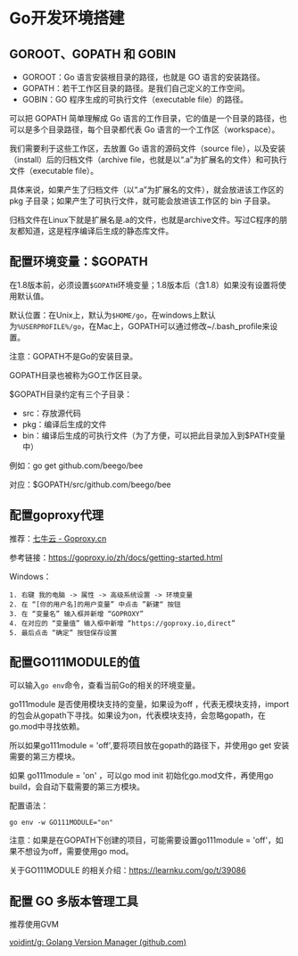 # Go开发环境搭建

## GOROOT、GOPATH 和 GOBIN

- GOROOT：Go 语言安装根目录的路径，也就是 GO 语言的安装路径。
- GOPATH：若干工作区目录的路径。是我们自己定义的工作空间。
- GOBIN：GO 程序生成的可执行文件（executable file）的路径。



可以把 GOPATH 简单理解成 Go 语言的工作目录，它的值是一个目录的路径，也可以是多个目录路径，每个目录都代表 Go 语言的一个工作区（workspace）。

我们需要利于这些工作区，去放置 Go 语言的源码文件（source file），以及安装（install）后的归档文件（archive file，也就是以“.a”为扩展名的文件）和可执行文件（executable file）。

具体来说，如果产生了归档文件（以“.a”为扩展名的文件），就会放进该工作区的 pkg 子目录；如果产生了可执行文件，就可能会放进该工作区的 bin 子目录。

归档文件在Linux下就是扩展名是.a的文件，也就是archive文件。写过C程序的朋友都知道，这是程序编译后生成的静态库文件。



## 配置环境变量：$GOPATH

在1.8版本前，必须设置`$GOPATH`环境变量；1.8版本后（含1.8）如果没有设置将使用默认值。

默认位置：在Unix上，默认为`$HOME/go`，在windows上默认为`%USERPROFILE%/go`，在Mac上，GOPATH可以通过修改~/.bash_profile来设置。

注意：GOPATH不是Go的安装目录。

GOPATH目录也被称为GO工作区目录。

$GOPATH目录约定有三个子目录：

- src：存放源代码
- pkg：编译后生成的文件
- bin：编译后生成的可执行文件（为了方便，可以把此目录加入到$PATH变量中）

例如：go get github.com/beego/bee

对应：$GOPATH/src/github.com/beego/bee



## 配置goproxy代理

推荐：[七牛云 - Goproxy.cn](https://goproxy.cn/)



参考链接：https://goproxy.io/zh/docs/getting-started.html

Windows：

```text
1. 右键 我的电脑 -> 属性 -> 高级系统设置 -> 环境变量
2. 在 “[你的用户名]的用户变量” 中点击 ”新建“ 按钮
3. 在 “变量名” 输入框并新增 “GOPROXY”
4. 在对应的 “变量值” 输入框中新增 “https://goproxy.io,direct”
5. 最后点击 “确定” 按钮保存设置
```



## 配置GO111MODULE的值

可以输入`go env`命令，查看当前Go的相关的环境变量。

go111module 是否使用模块支持的变量，如果设为off ，代表无模块支持，import的包会从gopath下寻找。如果设为on，代表模块支持，会忽略gopath，在go.mod中寻找依赖。

所以如果go111module = 'off',要将项目放在gopath的路径下，并使用go get 安装需要的第三方模块。

如果 go111module = 'on' ，可以go mod init 初始化go.mod文件，再使用go build，会自动下载需要的第三方模块。

配置语法：

```
go env -w GO111MODULE="on"
```

注意：如果是在GOPATH下创建的项目，可能需要设置go111module = 'off'，如果不想设为off，需要使用go mod。

关于GO111MODULE 的相关介绍：https://learnku.com/go/t/39086



## 配置 GO 多版本管理工具

推荐使用GVM

[voidint/g: Golang Version Manager (github.com)](https://github.com/voidint/g)

